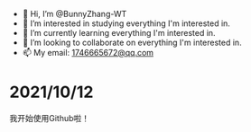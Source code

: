 - 👋 Hi, I’m @BunnyZhang-WT
- 👀 I’m interested in studying everything I'm interested in.
- 🌱 I’m currently learning everything I'm interested in.
- 💞️ I’m looking to collaborate on everything I'm interested in.
- 📫 My email: 1746665672@qq.com

<!---
BunnyZhang-WT/BunnyZhang-WT is a ✨ special ✨ repository because its `README.md` (this file) appears on your GitHub profile.
You can click the Preview link to take a look at your changes.
--->

# 2021/10/12
我开始使用Github啦！
